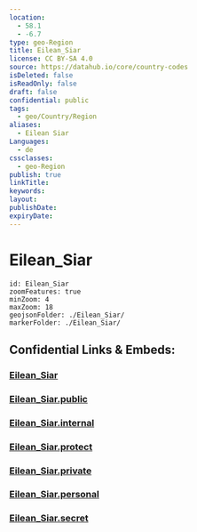 ```yaml
---
location:
  - 58.1
  - -6.7
type: geo-Region
title: Eilean_Siar
license: CC BY-SA 4.0
source: https://datahub.io/core/country-codes
isDeleted: false
isReadOnly: false
draft: false
confidential: public
tags:
  - geo/Country/Region
aliases:
  - Eilean Siar
Languages:
  - de
cssclasses:
  - geo-Region
publish: true
linkTitle:
keywords:
layout:
publishDate:
expiryDate:
---
```


# Eilean_Siar

```leaflet
id: Eilean_Siar
zoomFeatures: true 
minZoom: 4 
maxZoom: 18
geojsonFolder: ./Eilean_Siar/
markerFolder: ./Eilean_Siar/
```


## Confidential Links & Embeds: 

### [Eilean_Siar](/_Standards/Earth/Continent/Europe/Europe~North/UK/Scotland/counties~Scotland/Eilean_Siar.md) 

### [Eilean_Siar.public](/_public/Earth/Continent/Europe/Europe~North/UK/Scotland/counties~Scotland/Eilean_Siar.public.md) 

### [Eilean_Siar.internal](/_internal/Earth/Continent/Europe/Europe~North/UK/Scotland/counties~Scotland/Eilean_Siar.internal.md) 

### [Eilean_Siar.protect](/_protect/Earth/Continent/Europe/Europe~North/UK/Scotland/counties~Scotland/Eilean_Siar.protect.md) 

### [Eilean_Siar.private](/_private/Earth/Continent/Europe/Europe~North/UK/Scotland/counties~Scotland/Eilean_Siar.private.md) 

### [Eilean_Siar.personal](/_personal/Earth/Continent/Europe/Europe~North/UK/Scotland/counties~Scotland/Eilean_Siar.personal.md) 

### [Eilean_Siar.secret](/_secret/Earth/Continent/Europe/Europe~North/UK/Scotland/counties~Scotland/Eilean_Siar.secret.md)

